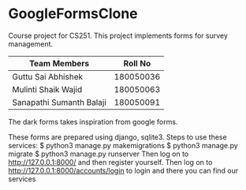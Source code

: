 # GoogleFormsClone
Course project for CS251.
This project implements forms for survey management.

| Team Members | Roll No|
|---|---|
| Guttu Sai Abhishek        | 180050036 |
| Mulinti Shaik Wajid       | 180050063 |
| Sanapathi Sumanth Balaji  | 180050091 |

The dark forms takes inspiration from google forms.

These forms are prepared using django, sqlite3.
Steps to use these services:
$ python3 manage.py makemigrations
$ python3 manage.py migrate
$ python3 manage.py runserver
Then log on to http://127.0.0.1:8000/ and then register yourself.
Then log on to http://127.0.0.1:8000/accounts/login to login and there you can find our services

